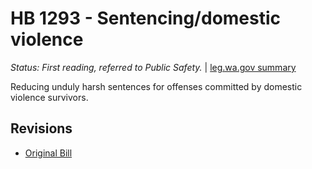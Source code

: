 # HB 1293 - Sentencing/domestic violence
*Status: First reading, referred to Public Safety.* | [leg.wa.gov summary](https://app.leg.wa.gov/billsummary?BillNumber=1293&Year=2021)

Reducing unduly harsh sentences for offenses committed by domestic violence survivors.

## Revisions
* [Original Bill](1/)